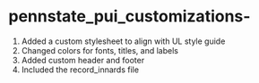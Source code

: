 # pennstate_pui_customizations-
1. Added a custom stylesheet to align with UL style guide
2. Changed colors for fonts, titles, and labels
3. Added custom header and footer
4. Included the record_innards file
